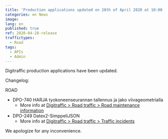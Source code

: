 ```yaml
---
title: 'Production applications updated on 28th of April 2020 at 10:00 AM – 12:00 PM (EET)'
categories: en News
image:
lang: en
published: true
ref: 2020-04-28-release
traffictypes:
  - Road
tags:
  - APIs
  - Admin
---
```


Digitraffic production applications have been updated.

Changelog:

ROAD

- DPO-740 HARJA tyokoneenseurannan tallennus ja jako viivageometrialla
    -  More info at [Digitraffic > Road traffic > Road maintenance information](/en/road-traffic/#road-maintenance-information)
- DPO-249 Datex2-SimppeliJSON
    -  More info at [Digitraffic > Road traffic > Traffic incidents](/en/road-traffic/#traffic-incidents)

We apologize for any inconvenience.
